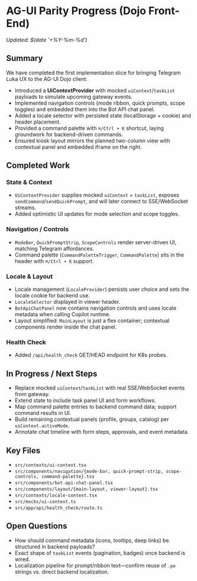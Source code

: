 # AG-UI Parity Progress (Dojo Front-End)

_Updated: $(date '+%Y-%m-%d')_

## Summary

We have completed the first implementation slice for bringing Telegram Luka UX to the AG-UI Dojo client:

- Introduced a **UiContextProvider** with mocked `uiContext`/`taskList` payloads to simulate upcoming gateway events.
- Implemented navigation controls (mode ribbon, quick prompts, scope toggles) and embedded them into the Bot API chat panel.
- Added a locale selector with persisted state (localStorage + cookie) and header placement.
- Provided a command palette with `⌘/Ctrl + K` shortcut, laying groundwork for backend-driven commands.
- Ensured kiosk layout mirrors the planned two-column view with contextual panel and embedded iframe on the right.

## Completed Work

### State & Context
- `UiContextProvider` supplies mocked `uiContext` + `taskList`, exposes `sendCommand`/`sendQuickPrompt`, and will later connect to SSE/WebSocket streams.
- Added optimistic UI updates for mode selection and scope toggles.

### Navigation / Controls
- `ModeBar`, `QuickPromptStrip`, `ScopeControls` render server-driven UI, matching Telegram affordances.
- Command palette (`CommandPaletteTrigger`, `CommandPalette`) sits in the header with `⌘/Ctrl + K` support.

### Locale & Layout
- Locale management (`LocaleProvider`) persists user choice and sets the locale cookie for backend use.
- `LocaleSelector` displayed in viewer header.
- `BotApiChatPanel` now contains navigation controls and uses locale metadata when calling Copilot runtime.
- Layout simplified: `MainLayout` is just a flex container; contextual components render inside the chat panel.

### Health Check
- Added `/api/health_check` GET/HEAD endpoint for K8s probes.

## In Progress / Next Steps
- Replace mocked `uiContext`/`taskList` with real SSE/WebSocket events from gateway.
- Extend state to include task panel UI and form workflows.
- Map command palette entries to backend command data; support command results in UI.
- Build remaining contextual panels (profile, groups, catalog) per `uiContext.activeMode`.
- Annotate chat timeline with form steps, approvals, and event metadata.

## Key Files
- `src/contexts/ui-context.tsx`
- `src/components/navigation/{mode-bar, quick-prompt-strip, scope-controls, command-palette}.tsx`
- `src/components/bot-api-chat-panel.tsx`
- `src/components/layout/{main-layout, viewer-layout}.tsx`
- `src/contexts/locale-context.tsx`
- `src/mocks/ui-context.ts`
- `src/app/api/health_check/route.ts`

## Open Questions
- How should command metadata (icons, tooltips, deep links) be structured in backend payloads?
- Exact shape of `taskList` events (pagination, badges) once backend is wired.
- Localization pipeline for prompt/ribbon text—confirm reuse of `.po` strings vs. direct backend localization.
